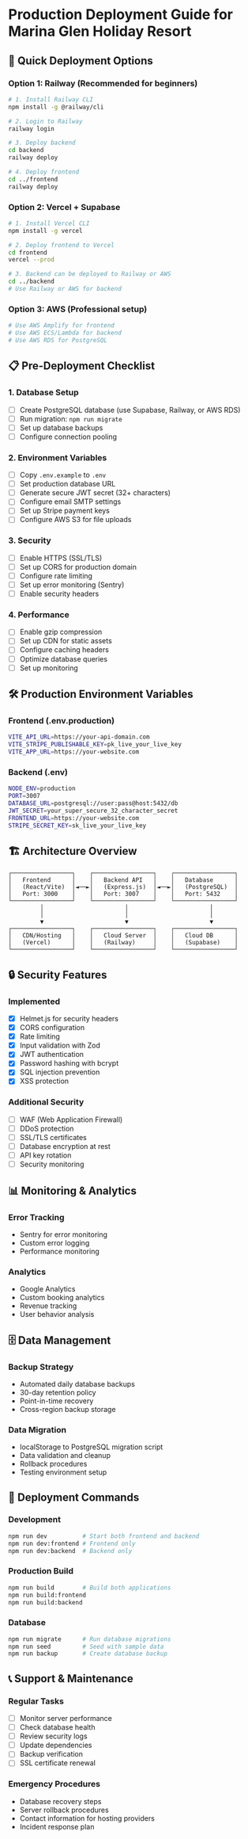 # Production Deployment Guide for Marina Glen Holiday Resort

## 🚀 Quick Deployment Options

### Option 1: Railway (Recommended for beginners)
```bash
# 1. Install Railway CLI
npm install -g @railway/cli

# 2. Login to Railway
railway login

# 3. Deploy backend
cd backend
railway deploy

# 4. Deploy frontend
cd ../frontend
railway deploy
```

### Option 2: Vercel + Supabase
```bash
# 1. Install Vercel CLI
npm install -g vercel

# 2. Deploy frontend to Vercel
cd frontend
vercel --prod

# 3. Backend can be deployed to Railway or AWS
cd ../backend
# Use Railway or AWS for backend
```

### Option 3: AWS (Professional setup)
```bash
# Use AWS Amplify for frontend
# Use AWS ECS/Lambda for backend
# Use AWS RDS for PostgreSQL
```

## 📋 Pre-Deployment Checklist

### 1. Database Setup
- [ ] Create PostgreSQL database (use Supabase, Railway, or AWS RDS)
- [ ] Run migration: `npm run migrate`
- [ ] Set up database backups
- [ ] Configure connection pooling

### 2. Environment Variables
- [ ] Copy `.env.example` to `.env`
- [ ] Set production database URL
- [ ] Generate secure JWT secret (32+ characters)
- [ ] Configure email SMTP settings
- [ ] Set up Stripe payment keys
- [ ] Configure AWS S3 for file uploads

### 3. Security
- [ ] Enable HTTPS (SSL/TLS)
- [ ] Set up CORS for production domain
- [ ] Configure rate limiting
- [ ] Set up error monitoring (Sentry)
- [ ] Enable security headers

### 4. Performance
- [ ] Enable gzip compression
- [ ] Set up CDN for static assets
- [ ] Configure caching headers
- [ ] Optimize database queries
- [ ] Set up monitoring

## 🛠 Production Environment Variables

### Frontend (.env.production)
```bash
VITE_API_URL=https://your-api-domain.com
VITE_STRIPE_PUBLISHABLE_KEY=pk_live_your_live_key
VITE_APP_URL=https://your-website.com
```

### Backend (.env)
```bash
NODE_ENV=production
PORT=3007
DATABASE_URL=postgresql://user:pass@host:5432/db
JWT_SECRET=your_super_secure_32_character_secret
FRONTEND_URL=https://your-website.com
STRIPE_SECRET_KEY=sk_live_your_live_key
```

## 🏗 Architecture Overview

```
┌─────────────────┐    ┌─────────────────┐    ┌─────────────────┐
│   Frontend      │    │   Backend API   │    │   Database      │
│   (React/Vite)  │◄──►│   (Express.js)  │◄──►│   (PostgreSQL)  │
│   Port: 3000    │    │   Port: 3007    │    │   Port: 5432    │
└─────────────────┘    └─────────────────┘    └─────────────────┘
         │                       │                       │
         │                       │                       │
         ▼                       ▼                       ▼
┌─────────────────┐    ┌─────────────────┐    ┌─────────────────┐
│   CDN/Hosting   │    │   Cloud Server  │    │   Cloud DB      │
│   (Vercel)      │    │   (Railway)     │    │   (Supabase)    │
└─────────────────┘    └─────────────────┘    └─────────────────┘
```

## 🔒 Security Features

### Implemented
- [x] Helmet.js for security headers
- [x] CORS configuration
- [x] Rate limiting
- [x] Input validation with Zod
- [x] JWT authentication
- [x] Password hashing with bcrypt
- [x] SQL injection prevention
- [x] XSS protection

### Additional Security
- [ ] WAF (Web Application Firewall)
- [ ] DDoS protection
- [ ] SSL/TLS certificates
- [ ] Database encryption at rest
- [ ] API key rotation
- [ ] Security monitoring

## 📊 Monitoring & Analytics

### Error Tracking
- Sentry for error monitoring
- Custom error logging
- Performance monitoring

### Analytics
- Google Analytics
- Custom booking analytics
- Revenue tracking
- User behavior analysis

## 🗄 Data Management

### Backup Strategy
- Automated daily database backups
- 30-day retention policy
- Point-in-time recovery
- Cross-region backup storage

### Data Migration
- localStorage to PostgreSQL migration script
- Data validation and cleanup
- Rollback procedures
- Testing environment setup

## 🚀 Deployment Commands

### Development
```bash
npm run dev          # Start both frontend and backend
npm run dev:frontend # Frontend only
npm run dev:backend  # Backend only
```

### Production Build
```bash
npm run build        # Build both applications
npm run build:frontend
npm run build:backend
```

### Database
```bash
npm run migrate      # Run database migrations
npm run seed         # Seed with sample data
npm run backup       # Create database backup
```

## 📞 Support & Maintenance

### Regular Tasks
- [ ] Monitor server performance
- [ ] Check database health
- [ ] Review security logs
- [ ] Update dependencies
- [ ] Backup verification
- [ ] SSL certificate renewal

### Emergency Procedures
- Database recovery steps
- Server rollback procedures
- Contact information for hosting providers
- Incident response plan